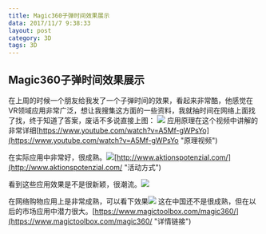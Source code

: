 ```yaml
---
title: Magic360子弹时间效果展示
data: 2017/11/7 9:38:33   
layout: post
category: 3D
tags: 3D
---
```



## Magic360子弹时间效果展示 ##
在上周的时候一个朋友给我发了一个子弹时间的效果，看起来非常酷，他感觉在VR领域应用非常广泛，想让我搜集这方面的一些资料，我就抽时间在网络上面找了找，终于知道了答案，废话不多说直接上图：
![](https://i.imgur.com/IdAVqQk.png)
应用原理在这个视频中讲解的非常详细[https://www.youtube.com/watch?v=A5Mf-gWPsYo](https://www.youtube.com/watch?v=A5Mf-gWPsYo "原理视频")

在实际应用中非常好，很成熟。![](https://i.imgur.com/i1KmmVs.png)[http://www.aktionspotenzial.com/](http://www.aktionspotenzial.com/ "活动方式")

看到这些应用效果是不是很新颖，很潮流。![](https://i.imgur.com/94xccWj.png)

在网络购物应用上是非常成熟，可以看下效果![](https://i.imgur.com/RtHvLMt.png)
这在中国还不是很成熟，但在以后的市场应用中潜力很大。[https://www.magictoolbox.com/magic360/](https://www.magictoolbox.com/magic360/ "详情链接")
